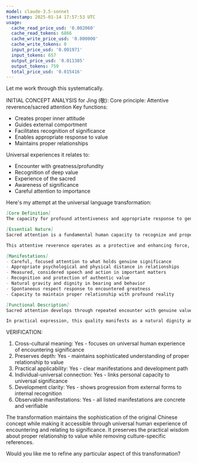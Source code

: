 ```yaml
---
model: claude-3.5-sonnet
timestamp: 2025-01-14 17:57:53 UTC
usage:
  cache_read_price_usd: '0.002060'
  cache_read_tokens: 6866
  cache_write_price_usd: '0.000000'
  cache_write_tokens: 0
  input_price_usd: '0.001971'
  input_tokens: 657
  output_price_usd: '0.011385'
  output_tokens: 759
  total_price_usd: '0.015416'
---
```


Let me work through this systematically.

INITIAL CONCEPT ANALYSIS for Jìng (敬):
Core principle: Attentive reverence/sacred attention
Key functions: 
- Creates proper inner attitude
- Guides external comportment
- Facilitates recognition of significance
- Enables appropriate response to value
- Maintains proper relationships

Universal experiences it relates to:
- Encounter with greatness/profundity
- Recognition of deep value
- Experience of the sacred
- Awareness of significance
- Careful attention to importance

Here's my attempt at the universal language transformation:

```markdown
[Core Definition]
The capacity for profound attentiveness and appropriate response to genuine value, manifesting as both inner recognition and outer comportment. It combines deep respect with careful attention, enabling proper relationship with whatever holds true significance, whether in nature, human relations, or cosmic order.

[Essential Nature]
Sacred attention is a fundamental human capacity to recognize and properly respond to genuine value and significance. It manifests as a distinctive quality of awareness that combines careful attention with deep respect, creating both internal orientation and external comportment appropriate to what is encountered. This quality enables direct recognition of profound value while maintaining the appropriate psychological and behavioral distance that allows this value to be fully appreciated and properly engaged with.

This attentive reverence operates as a protective and enhancing force, preserving both the dignity of what is encountered and the integrity of the one encountering it. It creates the conditions for genuine relationship with significance while preventing the distortions that come from either over-familiarity or dismissive distance.

[Manifestations]
- Careful, focused attention to what holds genuine significance
- Appropriate psychological and physical distance in relationships
- Measured, considered speech and action in important matters
- Recognition and protection of authentic value
- Natural gravity and dignity in bearing and behavior
- Spontaneous respect response to encountered greatness
- Capacity to maintain proper relationship with profound reality

[Functional Description]
Sacred attention develops through repeated encounter with genuine value and significance, combined with guidance in appropriate recognition and response. It begins with learning proper external forms but gradually develops into natural, spontaneous recognition and response. This capacity grows through practice in maintaining the delicate balance between distance and intimacy that allows profound value to be fully appreciated while preventing its distortion through either over-familiarity or dismissive distance.

In practical expression, this quality manifests as a natural dignity and appropriateness in speech, behavior, and relationship. It enables recognition of what truly matters in any situation and guides appropriate response, whether in human relationships, professional conduct, or engagement with nature and cosmic order. This creates the conditions for genuine depth in relationships and activities while protecting against superficiality and inappropriate conduct.
```

VERIFICATION:
1. Cross-cultural meaning: Yes - focuses on universal human experience of encountering significance
2. Preserves depth: Yes - maintains sophisticated understanding of proper relationship to value
3. Practical applicability: Yes - clear manifestations and development path
4. Individual-universal connection: Yes - links personal capacity to universal significance
5. Development clarity: Yes - shows progression from external forms to internal recognition
6. Observable manifestations: Yes - all listed manifestations are concrete and verifiable

The transformation maintains the sophistication of the original Chinese concept while making it accessible through universal human experience of encountering and relating to significance. It preserves the practical wisdom about proper relationship to value while removing culture-specific references.

Would you like me to refine any particular aspect of this transformation?